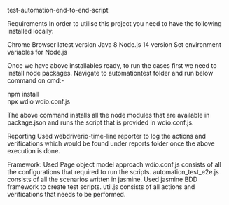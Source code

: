 test-automation-end-to-end-script

Requirements
In order to utilise this project you need to have the following installed locally:

Chrome Browser latest version
Java 8
Node.js 14 version
Set environment variables for Node.js

Once we have above installables ready, to run the cases first we need to install node packages.
Navigate to automationtest folder and run below command on cmd:-

npm install   
npx wdio wdio.conf.js

The above command installs all the node modules that are available in package.json and runs the script that is provided in wdio.conf.js.


Reporting
Used webdriverio-time-line reporter to log the actions and verifications which would be found under reports folder once the above execution is done.

Framework:
Used Page object model approach
wdio.conf.js consists of all the configurations that required to run the scripts. 
automation_test_e2e.js consists of all the scenarios written in jasmine.
Used jasmine BDD framework to create test scripts.
util.js consists of all actions and verifications that needs to be performed.
